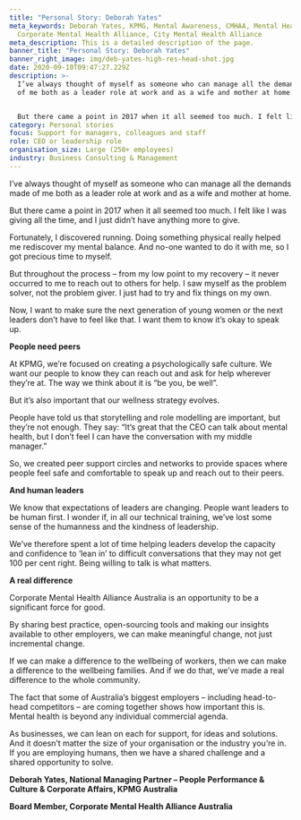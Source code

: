```yaml
---
title: "Personal Story: Deborah Yates"
meta_keywords: Deborah Yates, KPMG, Mental Awareness, CMHAA, Mental Health,
  Corporate Mental Health Alliance, City Mental Health Alliance
meta_description: This is a detailed description of the page.
banner_title: "Personal Story: Deborah Yates"
banner_right_image: img/deb-yates-high-res-head-shot.jpg
date: 2020-09-10T09:47:27.229Z
description: >-
  I’ve always thought of myself as someone who can manage all the demands made
  of me both as a leader role at work and as a wife and mother at home.


  But there came a point in 2017 when it all seemed too much. I felt like I was giving all the time, and I just didn’t have anything more to give.
category: Personal stories
focus: Support for managers, colleagues and staff
role: CEO or leadership role
organisation_size: Large (250+ employees)
industry: Business Consulting & Management
---
```

I’ve always thought of myself as someone who can manage all the demands made of me both as a leader role at work and as a wife and mother at home.

But there came a point in 2017 when it all seemed too much. I felt like I was giving all the time, and I just didn’t have anything more to give.

Fortunately, I discovered running. Doing something physical really helped me rediscover my mental balance. And no-one wanted to do it with me, so I got precious time to myself.

But throughout the process – from my low point to my recovery – it never occurred to me to reach out to others for help. I saw myself as the problem solver, not the problem giver. I just had to try and fix things on my own.

Now, I want to make sure the next generation of young women or the next leaders don’t have to feel like that. I want them to know it’s okay to speak up.

**People need peers**

At KPMG, we’re focused on creating a psychologically safe culture. We want our people to know they can reach out and ask for help wherever they’re at. The way we think about it is “be you, be well”.

But it’s also important that our wellness strategy evolves.

People have told us that storytelling and role modelling are important, but they’re not enough. They say: “It’s great that the CEO can talk about mental health, but I don’t feel I can have the conversation with my middle manager.”

So, we created peer support circles and networks to provide spaces where people feel safe and comfortable to speak up and reach out to their peers.

**And human leaders**

We know that expectations of leaders are changing. People want leaders to be human first. I wonder if, in all our technical training, we’ve lost some sense of the humanness and the kindness of leadership.

We’ve therefore spent a lot of time helping leaders develop the capacity and confidence to ‘lean in’ to difficult conversations that they may not get 100 per cent right. Being willing to talk is what matters.

**A real difference**

Corporate Mental Health Alliance Australia is an opportunity to be a significant force for good.

By sharing best practice, open-sourcing tools and making our insights available to other employers, we can make meaningful change, not just incremental change.

If we can make a difference to the wellbeing of workers, then we can make a difference to the wellbeing families. And if we do that, we’ve made a real difference to the whole community.

The fact that some of Australia’s biggest employers – including head-to-head competitors – are coming together shows how important this is. Mental health is beyond any individual commercial agenda.

As businesses, we can lean on each for support, for ideas and solutions. And it doesn’t matter the size of your organisation or the industry you’re in. If you are employing humans, then we have a shared challenge and a shared opportunity to solve.

**Deborah Yates, National Managing Partner – People Performance & Culture & Corporate Affairs, KPMG Australia**

**Board Member, Corporate Mental Health Alliance Australia**
